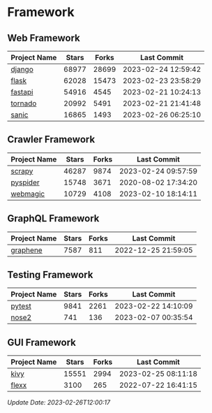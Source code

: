# Framework

## Web Framework
| Project Name | Stars | Forks | Last Commit |
| ------------ | ----- | ----- | ----------- |
| [django](https://github.com/django/django) | 68977 | 28699 | 2023-02-24 12:59:42 |
| [flask](https://github.com/pallets/flask) | 62028 | 15473 | 2023-02-23 23:58:29 |
| [fastapi](https://github.com/tiangolo/fastapi) | 54916 | 4545 | 2023-02-21 10:24:13 |
| [tornado](https://github.com/tornadoweb/tornado) | 20992 | 5491 | 2023-02-21 21:41:48 |
| [sanic](https://github.com/sanic-org/sanic) | 16865 | 1493 | 2023-02-26 06:25:10 |

## Crawler Framework
| Project Name | Stars | Forks | Last Commit |
| ------------ | ----- | ----- | ----------- |
| [scrapy](https://github.com/scrapy/scrapy) | 46287 | 9874 | 2023-02-24 09:57:59 |
| [pyspider](https://github.com/binux/pyspider) | 15748 | 3671 | 2020-08-02 17:34:20 |
| [webmagic](https://github.com/code4craft/webmagic) | 10729 | 4108 | 2023-02-10 18:14:11 |

## GraphQL Framework
| Project Name | Stars | Forks | Last Commit |
| ------------ | ----- | ----- | ----------- |
| [graphene](https://github.com/graphql-python/graphene) | 7587 | 811 | 2022-12-25 21:59:05 |

## Testing Framework
| Project Name | Stars | Forks | Last Commit |
| ------------ | ----- | ----- | ----------- |
| [pytest](https://github.com/pytest-dev/pytest) | 9841 | 2261 | 2023-02-22 14:10:09 |
| [nose2](https://github.com/nose-devs/nose2) | 741 | 136 | 2023-02-07 00:35:54 |

## GUI Framework
| Project Name | Stars | Forks | Last Commit |
| ------------ | ----- | ----- | ----------- |
| [kivy](https://github.com/kivy/kivy) | 15551 | 2994 | 2023-02-25 08:11:18 |
| [flexx](https://github.com/flexxui/flexx) | 3100 | 265 | 2022-07-22 16:41:15 |

*Update Date: 2023-02-26T12:00:17*